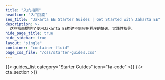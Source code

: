 ```yaml
---
title: "入门指南"
headline: "入门指南"
seo_title: "Jakarta EE Starter Guides | Get Started with Jakarta EE"
description: >-
  这些指南提供了使用Jakarta EE构建不同应用程序的快速、实践性指导。
hide_page_title: true
hide_sidebar: true
layout: "single"
container: "container-fluid"
page_css_file: "/css/starter-guides.css"
---
```


{{< guides_list category="Starter Guides" icon="fa-code" >}}
{{< cta_section >}}